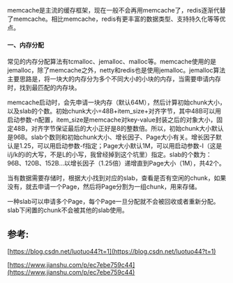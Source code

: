 memcache是主流的缓存框架，现在一般不会再用memcache了，redis逐渐代替了memcache。相比memcache，redis有更丰富的数据类型、支持持久化等等优点。

#### **一、内存分配**

常见的内存分配算法有tcmalloc、jemalloc、malloc等。memcache使用的是jemalloc，除了memcache之外，netty和redis也是使用jemalloc。jemalloc算法主要思路是，将一块大的内存分为多个不同大小的小块的内存，当需要申请内存时，找到最匹配的内存块。

memcache启动时，会先申请一块内存（默认64M），然后计算初始chunk大小，以及slab的个数。初始chunk大小=48B+item\_size+对齐字节，其中48B可以用启动参数-n配置，item\_size是memcache对key-value封装之后的对象大小，固定48B，对齐字节保证最后的大小正好是8的整数倍。所以，初始chunk大小默认是96B。slab个数则和初始chunk大小、增长因子、Page大小有关。增长因子默认是1.25，可以用启动参数-f指定；Page大小默认1M，可以用启动参数-I（这是i/j/k的i的大写，不是L的小写，我曾经掉到这个坑里）指定。slab的个数为：96B、120B、152B...以增长因子（1.25倍）递增直到Page大小（1M），共42个。

当有数据需要存储时，根据大小找到对应的slab，查看是否有空闲的chunk，如果没有，就去申请一个Page，然后将Page分割为一组chunk，用来存储。

一种slab可以申请多个Page，每个Page一旦分配就不会被回收或者重新分配。slab下闲置的chunk不会被其他的slab使用。



## 参考:

[https://blog.csdn.net/luotuo44?t=1](https://blog.csdn.net/luotuo44?t=1)

[https://www.jianshu.com/p/ec7ebe759c44](https://www.jianshu.com/p/ec7ebe759c44)


